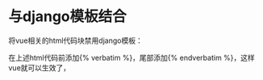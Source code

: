 # 与django模板结合

将vue相关的html代码块禁用django模板：

在上述html代码前添加{% verbatim %}，尾部添加{% endverbatim %}，这样vue就可以生效了，